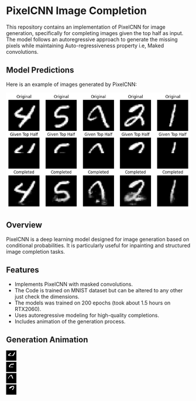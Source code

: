 # PixelCNN Image Completion

This repository contains an implementation of PixelCNN for image generation, specifically for completing images given the top half as input. The model follows an autoregressive approach to generate the missing pixels while maintaining Auto-regressiveness property i.e, Maked convolutions.


## Model Predictions

Here is an example of images generated by PixelCNN:

![Model Predictions](output.png)  


## Overview

PixelCNN is a deep learning model designed for image generation based on conditional probabilities. It is particularly useful for inpainting and structured image completion tasks.

## Features

- Implements PixelCNN with masked convolutions.
- The Code is trained on MNIST dataset but can be altered to any other just check the dimensions.
- The models was trained on 200 epochs (took about 1.5 hours on RTX2060).
- Uses autoregressive modeling for high-quality completions.
- Includes animation of the generation process.


## Generation Animation

![Generation Animation](animations/raster_scan_0.gif)  
![Generation Animation](animations/raster_scan_1.gif)  
![Generation Animation](animations/raster_scan_2.gif)  
![Generation Animation](animations/raster_scan_3.gif)  


